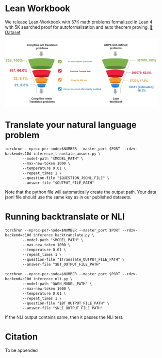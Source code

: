 # Lean Workbook
We release Lean-Workbook with 57K math problems formalized in Lean 4 with 5K searched proof for autoformalization and auto theorem proving. [🤗Dataset](https://huggingface.co/datasets/internlm/Lean-Workbook) 

![image](Workbook_main.jpg)

# Translate your natural language problem

```
torchrun --nproc-per-node=$NUMBER --master_port $PORT --rdzv-backend=c10d inference_translate_answer.py \
        --model-path "$MODEL_PATH" \
        --max-new-token 1000 \
        --temperature 0.01 \
        --repeat_times 1 \
        --question-file "$QUESTION_JSONL_FILE" \
        --answer-file "$OUTPUT_FILE_PATH"
```

Note that the python file will automatically create the output path. Your data jsonl file should use the same key as in our published datasets.

# Running backtranslate or NLI
```
torchrun --nproc-per-node=$NUMBER --master_port $PORT --rdzv-backend=c10d inference_backtranslate.py \
        --model-path "$MODEL_PATH" \
        --max-new-token 1000 \
        --temperature 0.01 \
        --repeat_times 1 \
        --question-file "$Translate_OUTPUT_FILE_PATH" \
        --answer-file "$BT_OUTPUT_FILE_PATH"

torchrun --nproc-per-node=$NUMBER --master_port $PORT --rdzv-backend=c10d inference_nli.py \
        --model-path "QWEN_MODEL_PATH" \
        --max-new-token 1000 \
        --temperature 0.01 \
        --repeat_times 1 \
        --question-file "$BT_OUTPUT_FILE_PATH" \
        --answer-file "$NLI_OUTPUT_FILE_PATH"
```

If the NLI output contains same, then it passes the NLI test.

# Citation
To be appended
